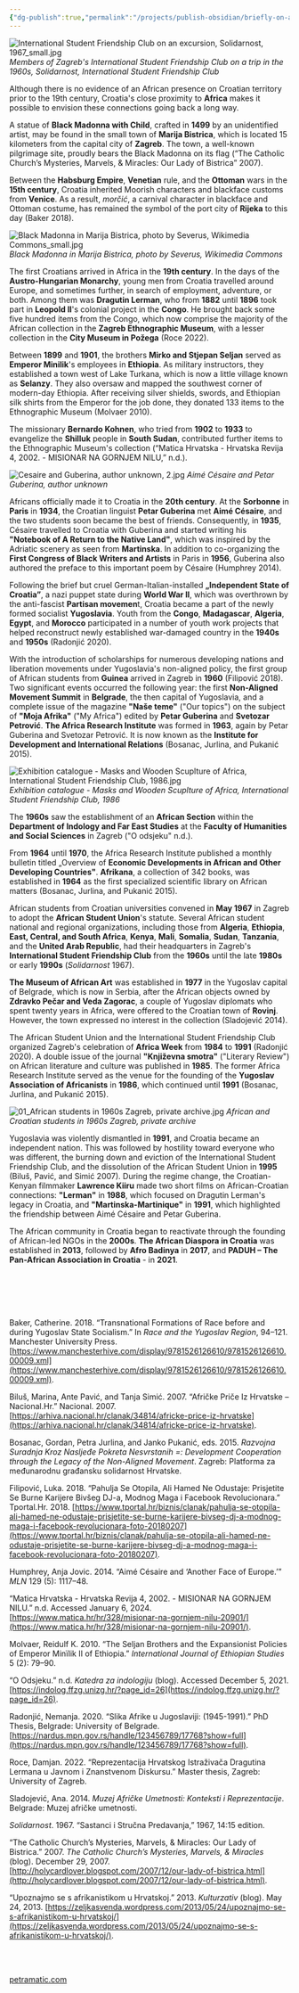 ```yaml
---
{"dg-publish":true,"permalink":"/projects/publish-obsidian/briefly-on-africa-in-croatia/"}
---
```



![International Student Friendship Club on an excursion, Solidarnost, 1967_small.jpg](/img/user/Projects/publish%20obsidian/Briefly%20on%20Africa/Attachments/International%20Student%20Friendship%20Club%20on%20an%20excursion,%20Solidarnost,%201967_small.jpg)
*Members of Zagreb's International Student Friendship Club on a trip in the 1960s, Solidarnost, International Student Friendship Club*


Although there is no evidence of an African presence on Croatian territory prior to the 19th century, Croatia's close proximity to **Africa** makes it possible to envision these connections going back a long way.

A statue of **Black Madonna with Child**, crafted in **1499** by an unidentified artist, may be found in the small town of **Marija Bistrica**, which is located 15 kilometers from the capital city of **Zagreb**. The town, a well-known pilgrimage site, proudly bears the Black Madonna on its flag (“The Catholic Church’s Mysteries, Marvels, & Miracles: Our Lady of Bistrica” 2007).

Between the **Habsburg Empire**, **Venetian** rule, and the **Ottoman** wars in the **15th century**, Croatia inherited Moorish characters and blackface customs from **Venice**. As a result, _morčić_, a carnival character in blackface and Ottoman costume, has remained the symbol of the port city of **Rijeka** to this day (Baker 2018).


![Black Madonna in Marija Bistrica, photo by Severus, Wikimedia Commons_small.jpg](/img/user/Projects/publish%20obsidian/Briefly%20on%20Africa/Attachments/Black%20Madonna%20in%20Marija%20Bistrica,%20photo%20by%20Severus,%20Wikimedia%20Commons_small.jpg)
*Black Madonna in Marija Bistrica, photo by Severus, Wikimedia Commons*


The first Croatians arrived in Africa in the **19th century**. In the days of the **Austro-Hungarian Monarchy**, young men from Croatia travelled around Europe, and sometimes further, in search of employment, adventure, or both. Among them was **Dragutin Lerman**, who from **1882** until **1896** took part in **Leopold II**'s colonial project in the **Congo**. He brought back some five hundred items from the Congo, which now comprise the majority of the African collection in the **Zagreb Ethnographic Museum**, with a lesser collection in the **City Museum in Požega** (Roce 2022).

Between **1899** and **1901**, the brothers **Mirko and Stjepan Seljan** served as **Emperor Minilik**'s employees in **Ethiopia**. As military instructors, they established a town west of Lake Turkana, which is now a little village known as **Selanzy**. They also oversaw and mapped the southwest corner of modern-day Ethiopia. After receiving silver shields, swords, and Ethiopian silk shirts from the Emperor for the job done, they donated 133 items to the Ethnographic Museum (Molvaer 2010).

The missionary **Bernardo Kohnen**, who tried from **1902** to **1933** to evangelize the **Shilluk** people in **South Sudan**, contributed further items to the Ethnographic Museum's collection (“Matica Hrvatska - Hrvatska Revija 4, 2002. - MISIONAR NA GORNJEM NILU,” n.d.).

  

![Cesaire and Guberina, author unknown, 2.jpg](/img/user/Projects/publish%20obsidian/Briefly%20on%20Africa/Attachments/Cesaire%20and%20Guberina,%20author%20unknown,%202.jpg)
*Aimé Césaire and Petar Guberina, author unknown*


Africans officially made it to Croatia in the **20th century**. At the **Sorbonne** in **Paris** in **1934**, the Croatian linguist **Petar Guberina** met **Aimé Césaire**, and the two students soon became the best of friends. Consequently, in **1935**, Césaire travelled to Croatia with Guberina and started writing his **"Notebook of A Return to the Native Land"**, which was inspired by the Adriatic scenery as seen from **Martinska**. In addition to co-organizing the **First Congress of Black Writers and Artists** in Paris in **1956**, Guberina also authored the preface to this important poem by Césaire (Humphrey 2014).

  

Following the brief but cruel German-Italian-installed **„Independent State of Croatia”**, a nazi puppet state during **World War II**, which was overthrown by the anti-fascist **Partisan movemen**t, Croatia became a part of the newly formed socialist **Yugoslavia**. Youth from the **Congo**, **Madagascar**, **Algeria**, **Egypt**, and **Morocco** participated in a number of youth work projects that helped reconstruct newly established war-damaged country in the **1940s** and **1950s** (Radonjić 2020).

  

With the introduction of scholarships for numerous developing nations and liberation movements under Yugoslavia's non-aligned policy, the first group of African students from **Guinea** arrived in Zagreb in **1960** (Filipović 2018). Two significant events occurred the following year: the first **Non-Aligned Movement Summit** in **Belgrade**, the then capital of Yugoslavia, and a complete issue of the magazine **"Naše teme"** ("Our topics") on the subject of **"Moja Afrika"** ("My Africa") edited by **Petar Guberina** and **Svetozar Petrović**. **The Africa Research Institute** was formed in **1963**, again by Petar Guberina and Svetozar Petrović. It is now known as the **Institute for Development and International Relations** (Bosanac, Jurlina, and Pukanić 2015).


![Exhibition catalogue - Masks and Wooden Scuplture of Africa, International Student Friendship Club, 1986.jpg](/img/user/Projects/publish%20obsidian/Briefly%20on%20Africa/Attachments/Exhibition%20catalogue%20-%20Masks%20and%20Wooden%20Scuplture%20of%20Africa,%20International%20Student%20Friendship%20Club,%201986.jpg)
*Exhibition catalogue - Masks and Wooden Scuplture of Africa, International Student Friendship Club, 1986*


The **1960s** saw the establishment of an **African Section** within the **Department of Indology and Far East Studies** at the **Faculty of Humanities and Social Sciences** in Zagreb ("O odsjeku" n.d.).

From **1964** until **1970**, the Africa Research Institute published a monthly bulletin titled „Overview of **Economic Developments in African and Other Developing Countries"**. **Afrikana**, a collection of 342 books, was established in **1964** as the first specialized scientific library on African matters (Bosanac, Jurlina, and Pukanić 2015).

  
African students from Croatian universities convened in **May 1967** in Zagreb to adopt the **African Student Union**'s statute. Several African student national and regional organizations, including those from **Algeria**, **Ethiopia**, **East, Central, and South Africa**, **Kenya**, **Mali**, **Somalia**, **Sudan**, **Tanzania**, and the **United Arab Republic**, had their headquarters in Zagreb's **International Student Friendship Club** from the **1960s** until the late **1980s** or early **1990s** (_Solidarnost_ 1967).

  
**The Museum of African Art** was established in **1977** in the Yugoslav capital of Belgrade, which is now in Serbia, after the African objects owned by **Zdravko Pečar and Veda Zagorac**, a couple of Yugoslav diplomats who spent twenty years in Africa, were offered to the Croatian town of **Rovinj**. However, the town expressed no interest in the collection (Sladojević 2014).

  
The African Student Union and the International Student Friendship Club organized Zagreb's celebration of **Africa Week** from **1984** to **1991** (Radonjić 2020). A double issue of the journal **"Književna smotra"** ("Literary Review") on African literature and culture was published in **1985**. The former Africa Research Institute served as the venue for the founding of the **Yugoslav Association of Africanists** in **1986**, which continued until **1991** (Bosanac, Jurlina, and Pukanić 2015).

  
![01_African students in 1960s Zagreb, private archive.jpg](/img/user/Projects/publish%20obsidian/Briefly%20on%20Africa/Attachments/01_African%20students%20in%201960s%20Zagreb,%20private%20archive.jpg)
*African and Croatian students in 1960s Zagreb, private archive*


Yugoslavia was violently dismantled in **1991**, and Croatia became an independent nation. This was followed by hostility toward everyone who was different, the burning down and eviction of the International Student Friendship Club, and the dissolution of the African Student Union in **1995** (Biluš, Pavić, and Simić 2007). During the regime change, the Croatian-Kenyan filmmaker **Lawrence Kiiru** made two short films on African-Croatian connections: **"Lerman"** in **1988**, which focused on Dragutin Lerman's legacy in Croatia, and **"Martinska-Martinique"** in **1991**, which highlighted the friendship between Aimé Césaire and Petar Guberina.


The African community in Croatia began to reactivate through the founding of African-led NGOs in the **2000s**. **The African Diaspora in Croatia** was established in **2013**, followed by **Afro Badinya** in **2017**, and **PADUH – The Pan-African Association in Croatia** - in **2021**.


<br>
<br>
<br>
<br>





Baker, Catherine. 2018. “Transnational Formations of Race before and during Yugoslav State Socialism.” In _Race and the Yugoslav Region_, 94–121. Manchester University Press. [https://www.manchesterhive.com/display/9781526126610/9781526126610.00009.xml](https://www.manchesterhive.com/display/9781526126610/9781526126610.00009.xml).

Biluš, Marina, Ante Pavić, and Tanja Simić. 2007. “Afričke Priče Iz Hrvatske – Nacional.Hr.” Nacional. 2007. [https://arhiva.nacional.hr/clanak/34814/africke-price-iz-hrvatske](https://arhiva.nacional.hr/clanak/34814/africke-price-iz-hrvatske).

Bosanac, Gordan, Petra Jurlina, and Janko Pukanić, eds. 2015. _Razvojna Suradnja Kroz Nasljeđe Pokreta Nesvrstanih =: Development Cooperation through the Legacy of the Non-Aligned Movement_. Zagreb: Platforma za međunarodnu građansku solidarnost Hrvatske.

Filipović, Luka. 2018. “Pahulja Se Otopila, Ali Hamed Ne Odustaje: Prisjetite Se Burne Karijere Bivšeg DJ-a, Modnog Maga i Facebook Revolucionara.” Tportal.Hr. 2018. [https://www.tportal.hr/biznis/clanak/pahulja-se-otopila-ali-hamed-ne-odustaje-prisjetite-se-burne-karijere-bivseg-dj-a-modnog-maga-i-facebook-revolucionara-foto-20180207](https://www.tportal.hr/biznis/clanak/pahulja-se-otopila-ali-hamed-ne-odustaje-prisjetite-se-burne-karijere-bivseg-dj-a-modnog-maga-i-facebook-revolucionara-foto-20180207).

Humphrey, Anja Jovic. 2014. “Aimé Césaire and ‘Another Face of Europe.’” _MLN_ 129 (5): 1117–48.

“Matica Hrvatska - Hrvatska Revija 4, 2002. - MISIONAR NA GORNJEM NILU.” n.d. Accessed January 6, 2024. [https://www.matica.hr/hr/328/misionar-na-gornjem-nilu-20901/](https://www.matica.hr/hr/328/misionar-na-gornjem-nilu-20901/).

Molvaer, Reidulf K. 2010. “The Seljan Brothers and the Expansionist Policies of Emperor Minïlik II of Ethiopia.” _International Journal of Ethiopian Studies_ 5 (2): 79–90.

“O Odsjeku.” n.d. _Katedra za indologiju_ (blog). Accessed December 5, 2021. [https://indolog.ffzg.unizg.hr/?page_id=26](https://indolog.ffzg.unizg.hr/?page_id=26).

Radonjić, Nemanja. 2020. “Slika Afrike u Jugoslaviji: (1945-1991).” PhD Thesis, Belgrade: University of Belgrade. [https://nardus.mpn.gov.rs/handle/123456789/17768?show=full](https://nardus.mpn.gov.rs/handle/123456789/17768?show=full).

Roce, Damjan. 2022. “Reprezentacija Hrvatskog Istraživača Dragutina Lermana u Javnom i Znanstvenom Diskursu.” Master thesis, Zagreb: University of Zagreb.

Sladojević, Ana. 2014. _Muzej Afričke Umetnosti: Konteksti i Reprezentacije_. Belgrade: Muzej afričke umetnosti.

_Solidarnost_. 1967. “Sastanci i Stručna Predavanja,” 1967, 14:15 edition.

“The Catholic Church’s Mysteries, Marvels, & Miracles: Our Lady of Bistrica.” 2007. _The Catholic Church’s Mysteries, Marvels, & Miracles_ (blog). December 29, 2007. [http://holycardlover.blogspot.com/2007/12/our-lady-of-bistrica.html](http://holycardlover.blogspot.com/2007/12/our-lady-of-bistrica.html).

“Upoznajmo se s afrikanistikom u Hrvatskoj.” 2013. _Kulturzativ_ (blog). May 24, 2013. [https://zeljkasvenda.wordpress.com/2013/05/24/upoznajmo-se-s-afrikanistikom-u-hrvatskoj/](https://zeljkasvenda.wordpress.com/2013/05/24/upoznajmo-se-s-afrikanistikom-u-hrvatskoj/).

<br>
<br>





[petramatic.com](https://petramatic.com)